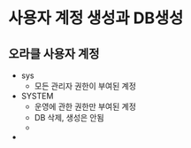 # 사용자 계정 생성과 DB생성
## 오라클 사용자 계정
- sys
  - 모든 관리자 권한이 부여된 계정
- SYSTEM
  - 운영에 관한 권한만 부여된 계정
  - DB 삭제, 생성은 안됨
  - 
- 
